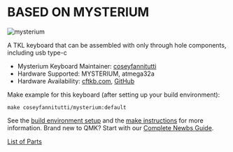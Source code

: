 # BASED ON MYSTERIUM

![mysterium](https://github.com/coseyfannitutti/mysterium/blob/master/doc/images/mysterium.png)

A TKL keyboard that can be assembled with only through hole components, including usb type-c

* Mysterium Keyboard Maintainer: [coseyfannitutti](https://github.com/coseyfannitutti)
* Hardware Supported: MYSTERIUM, atmega32a
* Hardware Availability: [cftkb.com](http://www.cftkb.com), [GitHub](https://github.com/coseyfannitutti/mysterium)

Make example for this keyboard (after setting up your build environment):

    make coseyfannitutti/mysterium:default

See the [build environment setup](https://docs.qmk.fm/#/getting_started_build_tools) and the [make instructions](https://docs.qmk.fm/#/getting_started_make_guide) for more information. Brand new to QMK? Start with our [Complete Newbs Guide](https://docs.qmk.fm/#/newbs).

[List of Parts](https://octopart.com/bom-tool/wr8C8imk)
